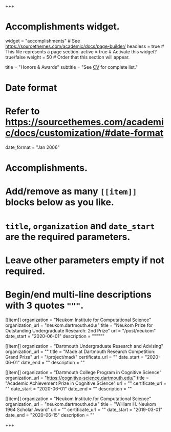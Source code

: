 +++
# Accomplishments widget.
widget = "accomplishments"  # See https://sourcethemes.com/academic/docs/page-builder/
headless = true  # This file represents a page section.
active = true  # Activate this widget? true/false
weight = 50  # Order that this section will appear.

title = "Honors & Awards"
subtitle = "See [CV](/static/files/cv.pdf) for complete list."

# Date format
#   Refer to https://sourcethemes.com/academic/docs/customization/#date-format
date_format = "Jan 2006"

# Accomplishments.
#   Add/remove as many `[[item]]` blocks below as you like.
#   `title`, `organization` and `date_start` are the required parameters.
#   Leave other parameters empty if not required.
#   Begin/end multi-line descriptions with 3 quotes `"""`.

[[item]]
  organization = "Neukom Institute for Computational Science"
  organization_url = "neukom.dartmouth.edu/"
  title = "Neukom Prize for Outstanding Undergraduate Research: 2nd Prize"
  url = "/post/neukom"
  date_start = "2020-06-01"
  description = """"""

[[item]]
  organization = "Dartmouth Undergraduate Research and Advising"
  organization_url = ""
  title = "Made at Dartmouth Research Competition: Grand Prize"
  url = "/project/mad/"
  certificate_url = ""
  date_start = "2020-06-01"
  date_end = ""
  description = ""
  
[[item]]
  organization = "Dartmouth College Program in Cognitive Science"
  organization_url = "https://cognitive-science.dartmouth.edu/"
  title = "Academic Achievement Prize in Cognitive Science"
  url = ""
  certificate_url = ""
  date_start = "2020-06-01"
  date_end = ""
  description = ""

[[item]]
  organization = "Neukom Institute for Computational Science"
  organization_url = "neukom.dartmouth.edu/"
  title = "William H. Neukom 1964 Scholar Award"
  url = ""
  certificate_url = ""
  date_start = "2019-03-01"
  date_end = "2020-06-15"
  description = ""



+++
<!-- [[item]]
  organization = "National Science Foundation"
  organization_url = ""
  title = "Research Experience for Undergraduates Fellow"
  url = "/project/octos/"
  certificate_url = ""
  date_start = "2019-06-01"
  date_end = "2019-08-30"
  description = ""

[[item]]
  organization = "Dartmouth College"
  organization_url = ""
  title = "Honors List; Magna Cum Laude"
  url = ""
  certificate_url = ""
  date_start = "2016-09-01"
  date_end = "2020-06-15"
  description = ""

[[item]]
  organization = "Dartmouth Undergraduate Research and Advising"
  organization_url = ""
  title = "David C. Hodgson Endowment for Undergraduate Research Award"
  url = ""
  certificate_url = ""
  date_start = "2019-01-01"
  date_end = "2019-03-15"
  description = "" -->
